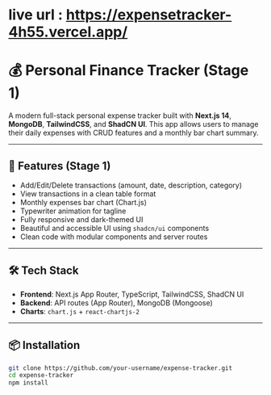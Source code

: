 # live url : https://expensetracker-4h55.vercel.app/
# 💰 Personal Finance Tracker (Stage 1)

A modern full-stack personal expense tracker built with **Next.js 14**, **MongoDB**, **TailwindCSS**, and **ShadCN UI**. This app allows users to manage their daily expenses with CRUD features and a monthly bar chart summary.

---

## 🚀 Features (Stage 1)

-  Add/Edit/Delete transactions (amount, date, description, category)
-  View transactions in a clean table format
-  Monthly expenses bar chart (Chart.js)
-  Typewriter animation for tagline
-  Fully responsive and dark-themed UI
-  Beautiful and accessible UI using `shadcn/ui` components
-  Clean code with modular components and server routes

---

## 🛠️ Tech Stack

- **Frontend**: Next.js App Router, TypeScript, TailwindCSS, ShadCN UI
- **Backend**: API routes (App Router), MongoDB (Mongoose)
- **Charts**: `chart.js` + `react-chartjs-2`

---

## 📦 Installation

```bash
git clone https://github.com/your-username/expense-tracker.git
cd expense-tracker
npm install

